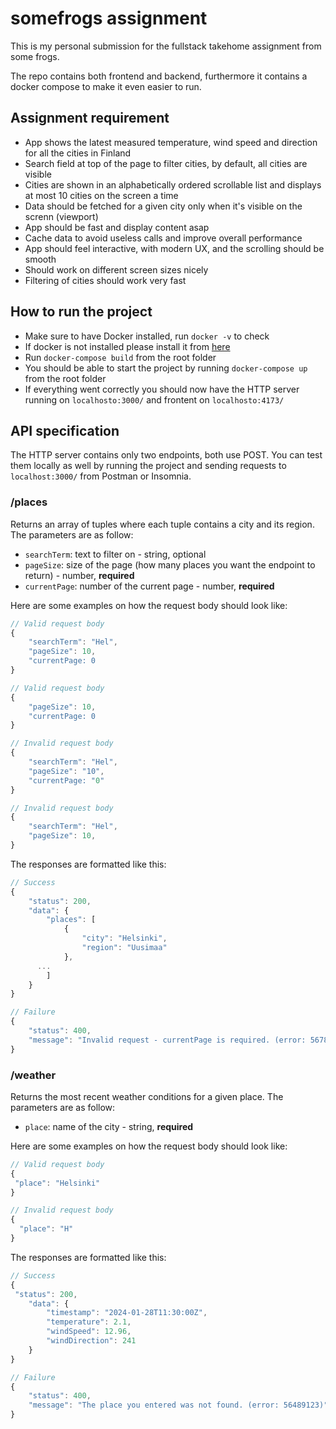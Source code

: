 # somefrogs assignment

This is my personal submission for the fullstack takehome assignment from some frogs.

The repo contains both frontend and backend, furthermore it contains a docker compose to make it even easier to run.

## Assignment requirement

- App shows the latest measured temperature, wind speed and direction for all the cities in Finland
- Search field at top of the page to filter cities, by default, all cities are visible
- Cities are shown in an alphabetically ordered scrollable list and displays at most 10 cities on the screen a time
- Data should be fetched for a given city only when it's visible on the screnn (viewport)
- App should be fast and display content asap
- Cache data to avoid useless calls and improve overall performance
- App should feel interactive, with modern UX, and the scrolling should be smooth
- Should work on different screen sizes nicely
- Filtering of cities should work very fast

## How to run the project

- Make sure to have Docker installed, run `docker -v` to check
- If docker is not installed please install it from [here](https://docs.docker.com/engine/install/)
- Run `docker-compose build` from the root folder
- You should be able to start the project by running `docker-compose up` from the root folder
- If everything went correctly you should now have the HTTP server running on `localhosto:3000/` and frontent on `localhosto:4173/`

## API specification

The HTTP server contains only two endpoints, both use POST. You can test them locally as well by running the project and sending requests to `localhost:3000/` from Postman or Insomnia.

### /places

Returns an array of tuples where each tuple contains a city and its region. The parameters are as follow:
-  `searchTerm`: text to filter on - string, optional
-  `pageSize`: size of the page (how many places you want the endpoint to return) - number, <strong>required</strong>
-  `currentPage`: number of the current page - number, <strong>required</strong>

Here are some examples on how the request body should look like:
```javascript
// Valid request body
{ 
	"searchTerm": "Hel",
	"pageSize": 10,
	"currentPage: 0
}

// Valid request body
{ 
	"pageSize": 10,
	"currentPage: 0
}

// Invalid request body
{ 
	"searchTerm": "Hel",
	"pageSize": "10",
	"currentPage: "0"
}

// Invalid request body
{ 
	"searchTerm": "Hel",
	"pageSize": 10,
}
```

The responses are formatted like this:

```javascript
// Success
{
	"status": 200,
	"data": {
		"places": [
			{
				"city": "Helsinki",
				"region": "Uusimaa"
			},
      ...
		]
	}
}

// Failure
{
	"status": 400,
	"message": "Invalid request - currentPage is required. (error: 56780982)"
}
```

### /weather

Returns the most recent weather conditions for a given place. The parameters are as follow:
-  `place`: name of the city - string, <strong>required</strong>

Here are some examples on how the request body should look like:
```javascript
// Valid request body
{
 "place": "Helsinki"
}

// Invalid request body
{ 
  "place": "H"
}
```

The responses are formatted like this:

```javascript
// Success
{
 "status": 200,
	"data": {
		"timestamp": "2024-01-28T11:30:00Z",
		"temperature": 2.1,
		"windSpeed": 12.96,
		"windDirection": 241
	}
}

// Failure
{
	"status": 400,
	"message": "The place you entered was not found. (error: 56489123)"
}
```